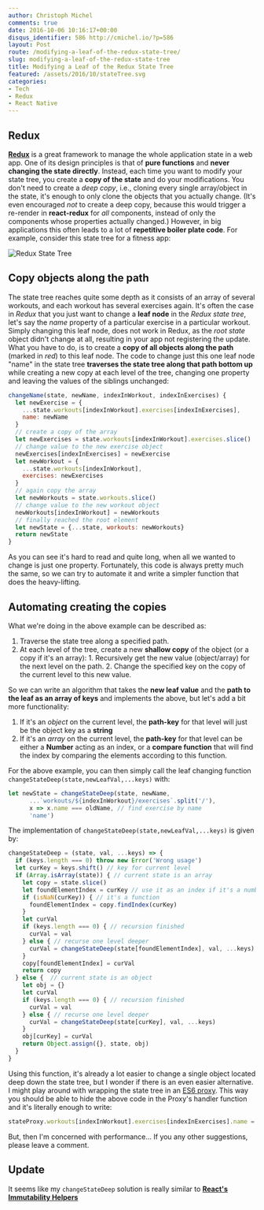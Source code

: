 ```yaml
---
author: Christoph Michel
comments: true
date: 2016-10-06 10:16:17+00:00
disqus_identifier: 586 http://cmichel.io/?p=586
layout: Post
route: /modifying-a-leaf-of-the-redux-state-tree/
slug: modifying-a-leaf-of-the-redux-state-tree
title: Modifying a Leaf of the Redux State Tree
featured: /assets/2016/10/stateTree.svg
categories:
- Tech
- Redux
- React Native
---
```


## Redux
**[Redux](https://github.com/reactjs/redux)** is a great framework to manage the whole application state in a web app. One of its design principles is that of **pure functions** and **never changing the state directly**. Instead, each time you want to modify your state tree, you create a **copy of the state** and do your modifications. You don't need to create a _deep copy_, i.e., cloning every single array/object in the state, it's enough to only clone the objects that you actually change. (It's even encouraged _not_ to create a deep copy, because this would trigger a re-render in **react-redux** for _all_ components, instead of only the components whose properties actually changed.)
However, in big applications this often leads to a lot of **repetitive boiler plate code**. For example, consider this state tree for a fitness app:

![Redux State Tree](http://cmichel.io/assets/2016/10/stateTree.svg)

## Copy objects along the path
The state tree reaches quite some depth as it consists of an array of several workouts, and each workout has several exercises again. It's often the case in _Redux_ that you just want to change a **leaf node** in the _Redux state tree_, let's say the _name_ property of a particular exercise in a particular workout. Simply changing this leaf node, does not work in Redux, as the _root state_ object didn't change at all, resulting in your app not registering the update. What you have to do, is to create a **copy of all objects along the path** (marked in _red_) to this leaf node.
The code to change just this one leaf node "name" in the state tree **traverses the state tree along that path bottom up** while creating a new copy at each level of the tree, changing one property and leaving the values of the siblings unchanged:
```javascript
changeName(state, newName, indexInWorkout, indexInExercises) {
  let newExercise = {
    ...state.workouts[indexInWorkout].exercises[indexInExercises],
    name: newName
  }
  // create a copy of the array
  let newExercises = state.workouts[indexInWorkout].exercises.slice()
  // change value to the new exercise object
  newExercises[indexInExercises] = newExercise
  let newWorkout = {
    ...state.workouts[indexInWorkout],
    exercises: newExercises
  }
  // again copy the array
  let newWorkouts = state.workouts.slice()
  // change value to the new workout object
  newWorkouts[indexInWorkout] = newWorkouts
  // finally reached the root element
  let newState = {...state, workouts: newWorkouts}
  return newState
}
```

As you can see it's hard to read and quite long, when all we wanted to change is just one property. Fortunately, this code is always pretty much the same, so we can try to automate it and write a simpler function that does the heavy-lifting.

## Automating creating the copies
What we're doing in the above example can be described as:
 	
  1. Traverse the state tree along a specified path.
  2. At each level of the tree, create a new **shallow copy** of the object (or a copy if it's an array):
    1. Recursively get the new value (object/array) for the next level on the path.
    2. Change the specified key on the copy of the current level to this new value.

So we can write an algorithm that takes the **new leaf value** and the **path to the leaf as an array of keys** and implements the above, but let's add a bit more functionality:
 	
  1. If it's an _object_ on the current level, the **path-key** for that level will just be the object key as a **string**
  2. If it's an _array_ on the current level, the **path-key** for that level can be either a **Number** acting as an index, or a **compare function** that will find the index by comparing the elements according to this function.

For the above example, you can then simply call the leaf changing function `changeStateDeep(state,newLeafVal,...keys)` with:

```javascript
let newState = changeStateDeep(state, newName,
      ...`workouts/${indexInWorkout}/exercises`.split('/'),
      x => x.name === oldName, // find exercise by name
      'name')
```

The implementation of `changeStateDeep(state,newLeafVal,...keys)` is given by:

```javascript
changeStateDeep = (state, val, ...keys) => {
  if (keys.length === 0) throw new Error('Wrong usage')
  let curKey = keys.shift() // key for current level
  if (Array.isArray(state)) { // current state is an array
    let copy = state.slice()
    let foundElementIndex = curKey // use it as an index if it's a number
    if (isNaN(curKey)) { // it's a function
      foundElementIndex = copy.findIndex(curKey)
    }
    let curVal
    if (keys.length === 0) { // recursion finished
      curVal = val
    } else { // recurse one level deeper
      curVal = changeStateDeep(state[foundElementIndex], val, ...keys)
    }
    copy[foundElementIndex] = curVal
    return copy
  } else {  // current state is an object
    let obj = {}
    let curVal
    if (keys.length === 0) { // recursion finished
      curVal = val
    } else { // recurse one level deeper
      curVal = changeStateDeep(state[curKey], val, ...keys)
    }
    obj[curKey] = curVal
    return Object.assign({}, state, obj)
  }
}
```

Using this function, it's already a lot easier to change a single object located deep down the state tree, but I wonder if there is an even easier alternative. I might play around with wrapping the state tree in an [ES6 proxy](http://cmichel.io/using-actions-in-redux-the-correct-way/). This way you should be able to hide the above code in the Proxy's handler function and it's literally enough to write:
 
```javascript
stateProxy.workouts[indexInWorkout].exercises[indexInExercises].name = newName
```
 
But, then I'm concerned with performance...
If you any other suggestions, please leave a comment.

## Update
It seems like my `changeStateDeep` solution is really similar to [**React's Immutability Helpers**](https://facebook.github.io/react/docs/update.html)
